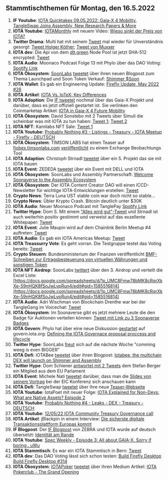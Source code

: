 ## Stammtischthemen für Montag, den 16.5.2022

1. **IF Youtube**: [IOTA Quicktakes 09.05.2022: Gaia-X 4 Mobility, TangleSwap Joins Assembly, New Research Papers & More](https://www.youtube.com/watch?v=2nxkt3tW_T4)
2. **IOTA Youtube**: [IOTAMonthly](https://www.youtube.com/channel/UCXkMNa0jOmSo2VUWvyVGCsQ) mit neuem Video: [Wieso sinkt der Preis von IOTA?](https://www.youtube.com/watch?v=3Mtmtto1p6g)
3. **Twitter Drama**: Multi hat mit seinem [Tweet](https://twitter.com/multifolio/status/1523785553912930306?s=20&t=WKs0GLXdsQ_sPVtJiJOnOg) mal wieder für Unverständnis gesorgt: [Tweet Holger Köther](https://twitter.com/HolgerKoether/status/1523880768027639810?s=20&t=WKs0GLXdsQ_sPVtJiJOnOg); [Tweet von Muxxer](https://twitter.com/der_muXxer/status/1523929066763694080?s=20&t=WKs0GLXdsQ_sPVtJiJOnOg)
4. **IOTA dev**: Die Api von dem [dlt.green](https://twitter.com/dlt_green) Node Pool ist jetzt SHA-512 encrypted: [Tweet](https://twitter.com/dlt_green/status/1523934343017680896?s=20&t=4Iey33RE0HOC1ytXhAN6Vg)
5. **IOTA Audio**: Moonaco Podcast Folge 13 mit Phylo über das DAO Voting: [Spotify Link](https://open.spotify.com/episode/0AyAcD5FtKIf8PUSffdCZH)
6. **IOTA Ökosystem**: [SoonLabs](https://twitter.com/soon_labs) [tweetet](https://twitter.com/soon_labs/status/1523890910555082752?s=20&t=4Iey33RE0HOC1ytXhAN6Vg) über ihren neuen Blogpost zum Thema Launchpad und Soon Token Verkauf: [Shimmer $Soon](https://soonlabs.medium.com/shimmer-soon-3ddac2814bb2)
7. **IOTA Wallet**: Es gab ein Engineering Update: [Firefly Update, May 2022 #26](https://github.com/iotaledger/engineering-updates/discussions/26)
8. **IOTA Artikel**: [IOTA Vs. IoTeX: Key Differences](https://medium.com/@swavedigest/iota-vs-iotex-key-differences-3792e277b4cb)
9. **IOTA Adoption**: Die [IF tweetet](https://twitter.com/iota/status/1523920846204645384?s=20&t=iWKGe0BFJODCepq3WJropw) nochmal über das Gaia-X Projekt und darüber, dass es jetzt offiziell gestartet ist. Sie verlinken den Coinmarketap Artikel: [IOTA in Gaia-X 4 Future Mobility](https://coinmarketcap.com/gravity/articles/27391)
10. **IOTA Ökosystem**: David Sonstebo mit 2 Tweets über Simuli die scheinbar was mit IOTA zu tun haben: [Tweet 1](https://twitter.com/DavidSonstebo/status/1524003245613797376?s=20&t=4Iey33RE0HOC1ytXhAN6Vg); [Tweet 2](https://twitter.com/DavidSonstebo/status/1524026686110670849?s=20&t=4Iey33RE0HOC1ytXhAN6Vg)
11. **IOTA NFT**: Kamilabs NFT Sale: [Tweet 1](https://twitter.com/kamilabsstudio/status/1524026387581087745?s=20&t=4Iey33RE0HOC1ytXhAN6Vg)
12. **IOTA Youtube**: [Probably Nothing #3 - Listings - Treasury - IOTA Meetup - Firefly - DEUTSCH](https://www.youtube.com/watch?v=OZX3MWaDJ9w&feature=youtu.be)
13. **IOTA Ökosystem**: TIMSON LABS hat einen Teaser auf [fiobex.timsonlabs.com](https://fiobex.timsonlabs.com/) [veröffentlicht](https://twitter.com/TimsonLabs/status/1524496096608849920?s=20) zu einem Exchange Beobachtungs Tool
14. **IOTA Adaption**: Christoph Strnadl [tweetet](https://twitter.com/archimate/status/1524404355692175360?s=20) über ein 5. Projekt das sie mit IOTA bauen
15. **IOTA Event**: ZEDEDA [tweetet](https://twitter.com/ZededaEdge/status/1524602531715829760?s=20&t=5LarhjUo6J4c8SAtQwv54Q) über ein Event mit DELL und IOTA
16. **IOTA Ökosystem**: SoonLabs und Assembly Partnerschaft: [Welcome Soonaverse to the Assembly Ecosystem](https://blog.assembly.sc/welcome-soonaverse-to-the-assembly-ecosystem/)
17. **IOTA Ökosystem**: Der IOTA Content Creator DAO will einen ICCD-Newsletter für wichtige IOTA-Entwicklungen erstellen: [Tweet](https://twitter.com/IOTAcontentDAO/status/1524625712702902272?s=20&t=1I4OKXo9SxdKewqX7EakRg)
18. **Crypto News**: Terra Luna UST stable coin war doch nicht so stable...
19. **Crypto News**: Übler Krypto Crash. Bitcoin deutlich unter $30K
20. **IOTA Audio**: Neuer Moonaco Podcast mit TanglePay [Spotify Link](https://open.spotify.com/episode/4MvoyLVe6KuHf0AFtf5POv)
21. **Twitter Hype**: Dom S. Mit einem ["Alles wird gut"-Tweet](https://twitter.com/DomSchiener/status/1524644095100174336?s=20&t=9KbsXBtNPNgxXndbN4t0Lw) und Strnadl ist auch weiterhin positiv gestimmt und verweist auf das exzellente Whitepaper: [Tweet](https://twitter.com/archimate/status/1524771201796739072?s=20&t=1I4OKXo9SxdKewqX7EakRg)
22. **IOTA Event**: Julie Maupin wird auf dem Chainlink Berlin Meetup #4 auftreten: [Tweet](https://twitter.com/juliemaupin/status/1524666570013876225?s=20&t=1I4OKXo9SxdKewqX7EakRg)
23. **IOTA Audio**: Es gab ein IOTA Americas Meetup: [Tweet](https://twitter.com/gregmart/status/1524520735989018624?s=20&t=1I4OKXo9SxdKewqX7EakRg)
24. **IOTA Treassurry Vote**: Es geht vorran. Die Testgruppe testet das Voting bereits: [Tweet](https://twitter.com/PhyloIota/status/1524339076534784000?s=20&t=1I4OKXo9SxdKewqX7EakRg)
25. **Crypto Steuern**: Bundesministerium der Finanzen veröffentlicht [BMF-Schreiben zur Ertragsbesteuerung von virtuellen Währungen und sonstigen Token](https://www.bundesfinanzministerium.de/Content/DE/Pressemitteilungen/Finanzpolitik/2022/05/2022-05-11-ertragsbesteuerung-von-virtuellen-waehrungen.html)
26. **IOTA NFT Airdrop**: SoonLabs [twittert](https://twitter.com/soon_labs/status/1524969939488034816?s=20&t=1I4OKXo9SxdKewqX7EakRg) über den 3. Airdrop und verteilt die Excel Liste: [https://docs.google.com/spreadsheets/d/1p_UMC8Fmw78bMK8cRqrXkXe-59nHQK8fSoJwLypRun4/edit#gid=1585516814](https://docs.google.com/spreadsheets/d/1p_UMC8Fmw78bMK8cRqrXkXe-59nHQK8fSoJwLypRun4/edit#gid=1585516814)
27. **IOTA Audio**: Adri Wischman von Blockchain Drenthe war bei der TangleGang im Voicechat: [Tweet](https://twitter.com/GangTangleTalk/status/1524724907707441152?s=20&t=EKoL0g_PFN4975HA4UGwhQ)
28. **IOTA Ökosystem**: Im Soonaverse gibt es jetzt mehrere Leute die den Badge für Auktionen verteilen können: [Tweet mit Link zu 3 Soonaverse Badges](https://twitter.com/soon_labs/status/1524864156465176578?s=20&t=eBt3CW9Ohditt6wRCKJnuA)
29. **IOTA Gevern**: Phylo hat über eine neue Diskussion [gestartet](https://twitter.com/PhyloIota/status/1525318712525737990?s=20&t=JQSeu6BS7e6IBECkv7zYUA) auf govern.iota.org: [Defining the IOTA Governace proposal proccess and lifecycle](https://govern.iota.org/t/discussion-defining-the-iota-governace-proposal-proccess-and-lifecycle/1297)
30. **Twitter Hype**: SoonLabs [freut](https://twitter.com/soon_labs/status/1525192991991734277?s=20&t=JQSeu6BS7e6IBECkv7zYUA) sich auf die nächste Woche "comming weeg is even BIGGER"
31. **IOTA Defi**: IOTABee [tweetet](https://twitter.com/iotabee/status/1524595882112348160?s=20&t=JQSeu6BS7e6IBECkv7zYUA) über ihren Blogpost: [Iotabee, the multichain DEX will launch on Shimmer and Assembly](https://medium.com/@iotabee/iotabee-the-multichain-dex-will-launch-on-shimmer-and-assembly-1c9ac609323f)
32. **Twitter Hype**: Dom Schiener [antwortet mit 2 Tweets](https://twitter.com/DomSchiener/status/1525210695561887745?s=20&t=JQSeu6BS7e6IBECkv7zYUA) dem Stefan Berger ein Mitglied aus dem EU Parlament
33. **IOTA Event**: Michele Nati [tweetet](https://twitter.com/michelenati/status/1525018556655599617?s=20&t=wF2lTX_XdlQ-OIhuzpv8yA) darüber, dass man die [Slides von seinem Vortrag](https://docs.google.com/presentation/d/e/2PACX-1vTgXJGrdGRKmBNjoEq0LNc2AU1XxX_w3IlfvA603D8wUGsb7XktdgvFUncwsdFKCEtqP-kmecdWDKWU/pub?start=true&loop=true&delayms=60000&slide=id.gbd663a128d_0_0) bei der EIC Konferenz sich anschauen kann
34. **IOTA Defi**: TangleSwap [tweetet](https://twitter.com/TangleSwapE/status/1525094217655242756?s=20&t=wF2lTX_XdlQ-OIhuzpv8yA) über ihre neue [Teaser-Webseite](https://www.tangleswap.exchange/)
35. **IOTA Youtube**: IotaPoet mit neuer Folge: [IOTA Explained for Non-Devs: What are Native Assets? Episode 2](https://www.youtube.com/watch?v=enqPty3nqP4)
36. **IOTA Youtube**: [Probably Nothing #4 - Leaks - DEX - Treasury - DEUTSCH](https://www.youtube.com/watch?v=mXSfCK7Rxzo)
37. **IOTA Youtube**: [12/05/22 IOTA Community Treasury Governance call](https://www.youtube.com/watch?v=l7fWqJjvhgA)
38. **IOTA Artikel**: jBlackpin in einem Interview: [Die sicherste digitale Transaktionsplattform Europas kommt](https://www.techtag.de/it-und-hightech/it-security/die-sicherste-digitale-transaktionsplattform-europas-kommt/)
39. **IF Blogpost**: Der [IF Blogpost](https://blog.iota.org/identity-on-the-edge-zebra/) von ZEBRA und IOTA wurde auf deutsch übersetzt: [Identität am Rande](https://iota-kurs.de/identitaet-am-rande/)
40. **IOTA Youtube**: [Spec Weekly - Episode 3: All about GAIA-X. Sorry if boring.. uWu](https://www.youtube.com/watch?v=PynhWupzosY)
41. **IOTA Stammtisch**: Es war ein IOTA Stammtisch in Bern: [Tweet](https://twitter.com/Lord_SciFi/status/1525456170424598529?s=20&t=gS1dhX6pglkFMXe2fP2MtQ)
42. **IOTA dev**: Das DAO Voting lässt sich schon testen: [Build Firefly Desktop Build Firefly Desktop #314](https://github.com/iotaledger/firefly/actions/runs/2323981279)
43. **IOTA Ökosystem**: [IOTAPoker](https://twitter.com/IOTA_Pokerclub) [tweetet](https://twitter.com/IOTA_Pokerclub/status/1525451834541883392?s=20&t=gS1dhX6pglkFMXe2fP2MtQ) über ihren Medium Artikel: [IOTA Pokerclub - The Grand Opening](https://medium.com/@sam_sara/iota-pokerclub-f93d1b6c5e21)

